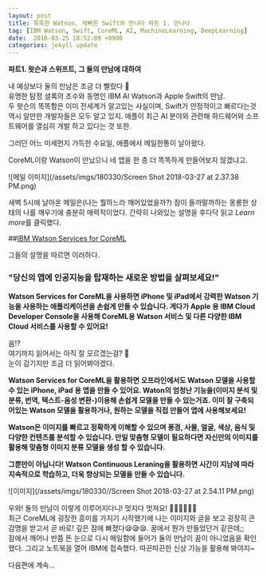 ```yaml
---
layout: post
title: 똑똑한 Watson, 재빠른 Swift와 만나다 파트 1. 만나다
tag: [IBM Watson, Swift, CoreML, AI, MachineLearning, DeepLearning]
date:  2018-03-25 18:52:09 +0900  
categories: jekyll update
---
```

**파트1. 왓슨과 스위프트, 그 둘의 만남에 대하여**

내 예상보다 둘의 만남은 조금 더 빨랐다 🤭  
유명한 탐정 셜록의 조수와 동명인 IBM AI Watson과 Apple Swift의 만남.  
두 왓슨의 똑똑함은 이미 전세계가 알고있는 사실이며, Swift가 안정적이고 빠르다는것 역시 알만한 개발자들은 모두 알고 있지. 애플이 최근 AI 분야와 관련해 하드웨어와 소프트웨어를 열심히 개발 하고 있다는 것 또한. 

그러던 어느 미세먼지 가득한 수요일, 애플에서 메일한통이 날아왔다. 

CoreML이랑 Watson이 만났으니 네 앱을 한 층 더 똑똑하게 만들어보지 않겠냐고.

![메일 이미지](/assets/imgs/180330/Screen Shot 2018-03-27 at 2.37.38 PM.png)
 
새벽 5시에 날아온 메일은(나는 뭘하느라 깨어있었을까?) 잠이 들까말까하는 몽롱한 상태의 나를 깨우기에 충분히 매력적이었다. 간략히 나와있는 설명을 후다닥 읽고 *Learn more*를 클릭했다. 

##[IBM Watson Services for CoreML](https://developer.apple.com/ibm/)

그들의 설명을 따르면 이러하다.

### "당신의 앱에 인공지능을 탑재하는 새로운 방법을 살펴보세요!"

**Watson Services for CoreML을 사용하면 iPhone 및 iPad에서 강력한 Watson 기능을 사용하는 애플리케이션을 손쉽게 만들 수 있습니다. 게다가 Apple 용 IBM Cloud Developer Console을 사용해 CoreML용 Watson 서비스 및 다른 다양한 IBM Cloud 서비스를 사용할 수 있어요!**

음!?   
여기까지 읽어서는 아직 잘 모르겠는걸? 🧐  
눈이 감기지만 조금 더 읽어봐야겠다.
 

**Watson Services for CoreML을 활용하면 오프라인에서도 Watson 모델을 사용할 수 있는 iPhone, iPad 용 앱을 만들 수 있어요. Waton의 엄청난 기능을(이미지 분석 및 분류, 번역, 텍스트-음성 변환-)이용해 손쉽게 모델을 만들 수 있는거죠. 이미 잘 구축되어있는 Watson 모델을 활용하거나, 원하는 모델을 직접 만들어 앱에 사용해보세요!**

**Watson은 이미지를 빠르고 정확하게 이해할 수 있으며 풍경, 사물, 얼굴, 색상, 음식 및 다양한 컨텐츠를 분석할 수 있습니다. 만일 맞춤형 모델이 필요하다면 자신만의 이미지를 활용해 맞춤형 이미지 분류 모델을 생성 할 수 있습니다.**

**그뿐만이 아닙니다! Watson Continuous Leraning을 활용하면 시간이 지남에 따라 지속적으로 학습하고, 더욱 향상되는 모델을 만들 수 있습니다.**

![이미지](/assets/imgs/180330//Screen Shot 2018-03-27 at 2.54.11 PM.png)

우와! 둘의 만남이 이렇게 이루어지다니! 멋지다 멋져요! 👏🏻👏🏻👏🏻  
최근 CoreML에 굉장한 흥미를 가지기 시작했기에 나는 이미지와 글을 보고 굉장히 큰 감명을 받고서 곧 바로! 깊은 잠에 빠졌다😪😪😪. 꿈에서 뭔가 만들었던거 같은데;;   
잠에서 깨어나 반쯤 뜬 눈으로 다시 메일함에 들어가 둘의 만남이 꿈이 아니었음을 확인했다. 그리고 노트북을 열어 IBM에 접속했다. 따끈따끈한 신상 기능을 활용해 봐야지~

다음편에 계속...